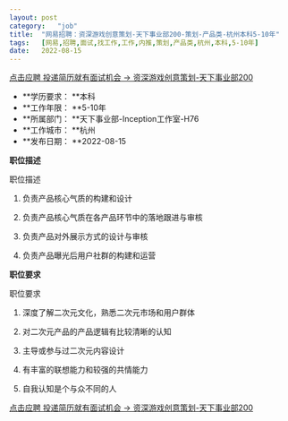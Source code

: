 ```yaml
---
layout:	post
category:	"job"
title:	"网易招聘：资深游戏创意策划-天下事业部200-策划-产品类-杭州本科5-10年"
tags:	[网易,招聘,面试,找工作,工作,内推,策划,产品类,杭州,本科,5-10年]
date:	2022-08-15
---
```


[点击应聘 投递简历就有面试机会 ->  资深游戏创意策划-天下事业部200](http://mobile.bole.netease.com/bole/boleDetail?id=42327&employeeId=346f03c3cda5f04c&key=all)



- **学历要求： **本科
- **工作年限： **5-10年
- **所属部门： **天下事业部-Inception工作室-H76
- **工作城市： **杭州
- **发布日期： **2022-08-15



**职位描述**

职位描述

   1. 负责产品核心气质的构建和设计

   2. 负责产品核心气质在各产品环节中的落地跟进与审核

   3. 负责产品对外展示方式的设计与审核

   4. 负责产品曝光后用户社群的构建和运营





**职位要求**

职位要求

   1. 深度了解二次元文化，熟悉二次元市场和用户群体

   2. 对二次元产品的产品逻辑有比较清晰的认知

   3. 主导或参与过二次元内容设计

   4. 有丰富的联想能力和较强的共情能力

   5. 自我认知是个与众不同的人



[点击应聘 投递简历就有面试机会 ->  资深游戏创意策划-天下事业部200](http://mobile.bole.netease.com/bole/boleDetail?id=42327&employeeId=346f03c3cda5f04c&key=all)